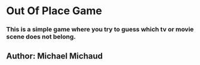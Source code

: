 # Out Of Place Game


### This is a simple game where you try to guess which tv or movie scene does not belong.  


## Author: Michael Michaud

